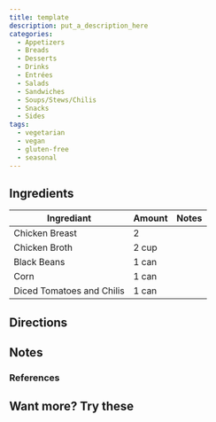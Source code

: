 ```yaml
---
title: template
description: put_a_description_here
categories:
  - Appetizers
  - Breads
  - Desserts
  - Drinks
  - Entrées
  - Salads
  - Sandwiches
  - Soups/Stews/Chilis
  - Snacks
  - Sides
tags:
  - vegetarian
  - vegan
  - gluten-free
  - seasonal
---
```


## Ingredients

| Ingrediant | Amount    | Notes |
| ---------- | --------- | ----- |
| Chicken Breast | 2 |   |
| Chicken Broth | 2 cup |   |
| Black Beans | 1 can |   |
| Corn | 1 can |   |
| Diced Tomatoes and Chilis | 1 can |   |

## Directions

## Notes

### References

## Want more? Try these
